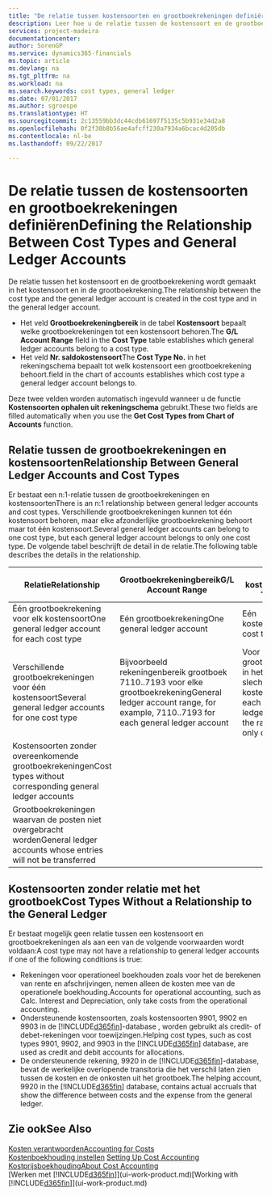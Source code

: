 ```yaml
---
title: "De relatie tussen kostensoorten en grootboekrekeningen definiëren | Microsoft Docs"
description: Leer hoe u de relatie tussen de kostensoort en de grootboekrekening definieert.
services: project-madeira
documentationcenter: 
author: SorenGP
ms.service: dynamics365-financials
ms.topic: article
ms.devlang: na
ms.tgt_pltfrm: na
ms.workload: na
ms.search.keywords: cost types, general ledger
ms.date: 07/01/2017
ms.author: sgroespe
ms.translationtype: HT
ms.sourcegitcommit: 2c13559bb3dc44cdb61697f5135c5b931e34d2a8
ms.openlocfilehash: 0f2f30b8b56ae4afcff230a7934a6bcac4d205db
ms.contentlocale: nl-be
ms.lasthandoff: 09/22/2017

---
```

# <a name="defining-the-relationship-between-cost-types-and-general-ledger-accounts"></a><span data-ttu-id="78596-103">De relatie tussen de kostensoorten en grootboekrekeningen definiëren</span><span class="sxs-lookup"><span data-stu-id="78596-103">Defining the Relationship Between Cost Types and General Ledger Accounts</span></span>
<span data-ttu-id="78596-104">De relatie tussen het kostensoort en de grootboekrekening wordt gemaakt in het kostensoort en in de grootboekrekening.</span><span class="sxs-lookup"><span data-stu-id="78596-104">The relationship between the cost type and the general ledger account is created in the cost type and in the general ledger account.</span></span>  

* <span data-ttu-id="78596-105">Het veld **Grootboekrekeningbereik** in de tabel **Kostensoort** bepaalt welke grootboekrekeningen tot een kostensoort behoren.</span><span class="sxs-lookup"><span data-stu-id="78596-105">The **G/L Account Range** field in the **Cost Type** table establishes which general ledger accounts belong to a cost type.</span></span>  
* <span data-ttu-id="78596-106">Het veld **Nr. saldokostensoort**</span><span class="sxs-lookup"><span data-stu-id="78596-106">The **Cost Type No.**</span></span> <span data-ttu-id="78596-107">in het rekeningschema bepaalt tot welk kostensoort een grootboekrekening behoort.</span><span class="sxs-lookup"><span data-stu-id="78596-107">field in the chart of accounts establishes which cost type a general ledger account belongs to.</span></span>  

<span data-ttu-id="78596-108">Deze twee velden worden automatisch ingevuld wanneer u de functie **Kostensoorten ophalen uit rekeningschema** gebruikt.</span><span class="sxs-lookup"><span data-stu-id="78596-108">These two fields are filled automatically when you use the **Get Cost Types from Chart of Accounts** function.</span></span>  

## <a name="relationship-between-general-ledger-accounts-and-cost-types"></a><span data-ttu-id="78596-109">Relatie tussen de grootboekrekeningen en kostensoorten</span><span class="sxs-lookup"><span data-stu-id="78596-109">Relationship Between General Ledger Accounts and Cost Types</span></span>  
<span data-ttu-id="78596-110">Er bestaat een n:1-relatie tussen de grootboekrekeningen en kostensoorten</span><span class="sxs-lookup"><span data-stu-id="78596-110">There is an n:1 relationship between general ledger accounts and cost types.</span></span> <span data-ttu-id="78596-111">Verschillende grootboekrekeningen kunnen tot één kostensoort behoren, maar elke afzonderlijke grootboekrekening behoort maar tot één kostensoort.</span><span class="sxs-lookup"><span data-stu-id="78596-111">Several general ledger accounts can belong to one cost type, but each general ledger account belongs to only one cost type.</span></span> <span data-ttu-id="78596-112">De volgende tabel beschrijft de detail in de relatie.</span><span class="sxs-lookup"><span data-stu-id="78596-112">The following table describes the details in the relationship.</span></span>  

|<span data-ttu-id="78596-113">Relatie</span><span class="sxs-lookup"><span data-stu-id="78596-113">Relationship</span></span>|<span data-ttu-id="78596-114">**Grootboekrekeningbereik**</span><span class="sxs-lookup"><span data-stu-id="78596-114">**G/L Account Range**</span></span>|<span data-ttu-id="78596-115">**Nr. kostensoort**</span><span class="sxs-lookup"><span data-stu-id="78596-115">**Cost Type No.**</span></span>|  
|------------------|------------------------------------------------|-------------------------------------------|  
|<span data-ttu-id="78596-116">Één grootboekrekening voor elk kostensoort</span><span class="sxs-lookup"><span data-stu-id="78596-116">One general ledger account for each cost type</span></span>|<span data-ttu-id="78596-117">Eén grootboekrekening</span><span class="sxs-lookup"><span data-stu-id="78596-117">One general ledger account</span></span>|<span data-ttu-id="78596-118">Eén kostensoort</span><span class="sxs-lookup"><span data-stu-id="78596-118">One cost type</span></span>|  
|<span data-ttu-id="78596-119">Verschillende grootboekrekeningen voor één kostensoort</span><span class="sxs-lookup"><span data-stu-id="78596-119">Several general ledger accounts for one cost type</span></span>|<span data-ttu-id="78596-120">Bijvoorbeeld rekeningenbereik grootboek 7110..7193 voor elke grootboekrekening</span><span class="sxs-lookup"><span data-stu-id="78596-120">General ledger account range, for example, 7110..7193 for each general ledger account</span></span>|<span data-ttu-id="78596-121">Voor elke grootboekrekening in het bereik is slechts één kostensoort</span><span class="sxs-lookup"><span data-stu-id="78596-121">For each general ledger account in the range, there is only one cost type</span></span>|  
|<span data-ttu-id="78596-122">Kostensoorten zonder overeenkomende grootboekrekeningen</span><span class="sxs-lookup"><span data-stu-id="78596-122">Cost types without corresponding general ledger accounts</span></span>|<Empty>||  
|<span data-ttu-id="78596-123">Grootboekrekeningen waarvan de posten niet overgebracht worden</span><span class="sxs-lookup"><span data-stu-id="78596-123">General ledger accounts whose entries will not be transferred</span></span>||<Empty>|  

## <a name="cost-types-without-a-relationship-to-the-general-ledger"></a><span data-ttu-id="78596-124">Kostensoorten zonder relatie met het grootboek</span><span class="sxs-lookup"><span data-stu-id="78596-124">Cost Types Without a Relationship to the General Ledger</span></span>  
<span data-ttu-id="78596-125">Er bestaat mogelijk geen relatie tussen een kostensoort en grootboekrekeningen als aan een van de volgende voorwaarden wordt voldaan:</span><span class="sxs-lookup"><span data-stu-id="78596-125">A cost type may not have a relationship to general ledger accounts if one of the following conditions is true:</span></span>  

* <span data-ttu-id="78596-126">Rekeningen voor operationeel boekhouden zoals voor het de berekenen van rente en afschrijvingen, nemen alleen de kosten mee van de operationele boekhouding.</span><span class="sxs-lookup"><span data-stu-id="78596-126">Accounts for operational accounting, such as Calc. Interest and Depreciation, only take costs from the operational accounting.</span></span>  
* <span data-ttu-id="78596-127">Ondersteunende kostensoorten, zoals kostensoorten 9901, 9902 en 9903 in de [!INCLUDE[d365fin](includes/d365fin_md.md)]-database , worden gebruikt als credit- of debet-rekeningen voor toewijzingen.</span><span class="sxs-lookup"><span data-stu-id="78596-127">Helping cost types, such as cost types 9901, 9902, and 9903 in the [!INCLUDE[d365fin](includes/d365fin_md.md)] database, are used as credit and debit accounts for allocations.</span></span>  
* <span data-ttu-id="78596-128">De ondersteunende rekening, 9920 in de [!INCLUDE[d365fin](includes/d365fin_md.md)]-database, bevat de werkelijke overlopende transitoria die het verschil laten zien tussen de kosten en de onkosten uit het grootboek.</span><span class="sxs-lookup"><span data-stu-id="78596-128">The helping account, 9920 in the [!INCLUDE[d365fin](includes/d365fin_md.md)] database, contains actual accruals that show the difference between costs and the expense from the general ledger.</span></span>  

## <a name="see-also"></a><span data-ttu-id="78596-129">Zie ook</span><span class="sxs-lookup"><span data-stu-id="78596-129">See Also</span></span>  
[<span data-ttu-id="78596-130">Kosten verantwoorden</span><span class="sxs-lookup"><span data-stu-id="78596-130">Accounting for Costs</span></span>](finance-manage-cost-accounting.md)  
<span data-ttu-id="78596-131">[Kostenboekhouding instellen](finance-set-up-cost-accounting.md) </span><span class="sxs-lookup"><span data-stu-id="78596-131">[Setting Up Cost Accounting](finance-set-up-cost-accounting.md) </span></span>  
[<span data-ttu-id="78596-132">Kostprijsboekhouding</span><span class="sxs-lookup"><span data-stu-id="78596-132">About Cost Accounting</span></span>](finance-about-cost-accounting.md)  
<span data-ttu-id="78596-133">[Werken met [!INCLUDE[d365fin](includes/d365fin_md.md)]](ui-work-product.md)</span><span class="sxs-lookup"><span data-stu-id="78596-133">[Working with [!INCLUDE[d365fin](includes/d365fin_md.md)]](ui-work-product.md)</span></span>

